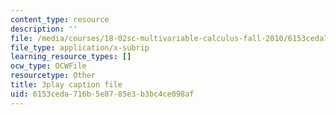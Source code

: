```yaml
---
content_type: resource
description: ''
file: /media/courses/18-02sc-multivariable-calculus-fall-2010/6153ceda716b5e8785e3b3bc4ce098af_BefxsWy1HqY.srt
file_type: application/x-subrip
learning_resource_types: []
ocw_type: OCWFile
resourcetype: Other
title: 3play caption file
uid: 6153ceda-716b-5e87-85e3-b3bc4ce098af
---
```

